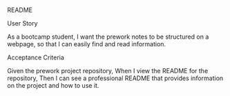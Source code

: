 README

User Story

As a bootcamp student,
I want the prework notes to be structured on a webpage,
so that I can easily find and read information.

Acceptance Criteria

Given the prework project repository,
When I view the README for the repository,
Then I can see a professional README that provides information on the project and how to use it.
